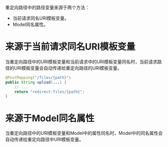 重定向路径中的路径变量来源于两个方法：
- 当前请求同名URI模板变量。
- Model同名属性。

# 来源于当前请求同名URI模板变量

当重定向路径中的URI模板变量和当前请求中的URI模板变量同名时，当前请求路径的URI模板变量会自动传递给重定向路径的URI模板变量。
```java
@PostMapping("/files/{path}") 
public String upload(...) {  
	// ...   
	return "redirect:files/{path}";
}
```

# 来源于Model同名属性

当重定向路径中的URI模板变量和Model中的属性同名时，Model中的同名属性会自动传递给重定向路径中URI模板变量。
```java

```

